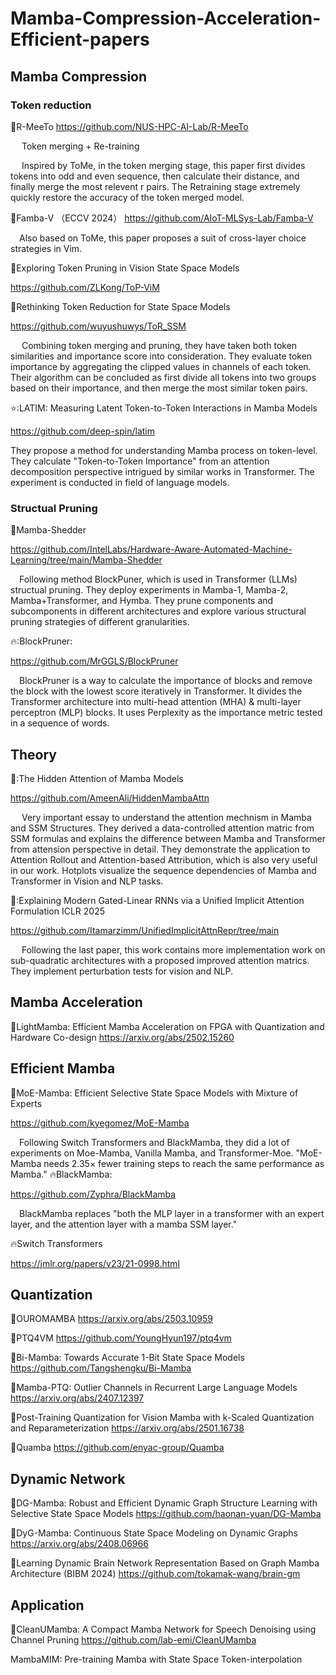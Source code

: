 # Mamba-Compression-Acceleration-Efficient-papers
## Mamba Compression

### Token reduction
:rocket:R-MeeTo 
https://github.com/NUS-HPC-AI-Lab/R-MeeTo

&emsp;  Token merging + Re-training
  
&emsp;  Inspired by ToMe, in the token merging stage, this paper first divides tokens into odd and even sequence, then calculate their distance, and finally merge the most relevent r pairs. The Retraining stage extremely quickly restore the accuracy of the token merged model.

:rocket:Famba-V （ECCV 2024）
https://github.com/AIoT-MLSys-Lab/Famba-V

&emsp;Also based on ToMe, this paper proposes a suit of cross-layer choice strategies in Vim.

:rocket:Exploring Token Pruning in Vision State Space Models

https://github.com/ZLKong/ToP-ViM

:rocket:Rethinking Token Reduction for State Space Models

https://github.com/wuyushuwys/ToR_SSM

&emsp; Combining token merging and pruning, they have taken both token similarities and importance score into consideration. They evaluate token importance by aggregating the clipped values in channels of each token. Their algorithm can be concluded as first divide all tokens into two groups based on their importance, and then merge the most similar token pairs.

⭐:LATIM: Measuring Latent Token-to-Token Interactions in Mamba Models

https://github.com/deep-spin/latim

They propose a method for understanding Mamba process on token-level. They calculate "Token-to-Token Importance" from an attention decomposition perspective intrigued by similar works in Transformer. The experiment is conducted in field of language models.


### Structual Pruning
:rocket:Mamba-Shedder

https://github.com/IntelLabs/Hardware-Aware-Automated-Machine-Learning/tree/main/Mamba-Shedder

&emsp;Following method BlockPuner, which is used in Transformer (LLMs) structual pruning. They deploy experiments in Mamba-1, Mamba-2, Mamba+Transformer, and Hymba. They prune components and subcomponents in different architectures and explore various structural pruning strategies of different granularities.


🔥:BlockPruner:

https://github.com/MrGGLS/BlockPruner

&emsp;BlockPruner is a way to calculate the importance of blocks and remove the block with the lowest score iteratively in Transformer. It divides the Transformer architecture into multi-head attention (MHA) & multi-layer perceptron (MLP) blocks. It uses Perplexity as the importance metric tested in a sequence of words.


## Theory
🚀:The Hidden Attention of Mamba Models

https://github.com/AmeenAli/HiddenMambaAttn

&emsp; Very important essay to understand the attention mechnism in Mamba and SSM Structures. They derived a data-controlled attention matric from SSM formulas and explains the difference between Mamba and Transformer from attension perspective in detail. They demonstrate the application to Attention Rollout and Attention-based Attribution, which is also very useful in our work. Hotplots visualize the sequence dependencies of Mamba and Transformer in Vision and NLP tasks.

🚀:Explaining Modern Gated-Linear RNNs via a Unified Implicit Attention Formulation ICLR 2025

https://github.com/Itamarzimm/UnifiedImplicitAttnRepr/tree/main

&emsp; Following the last paper, this work contains more implementation work on sub-quadratic architectures with a proposed improved attention matrics. They implement perturbation tests for vision and NLP.

## Mamba Acceleration
:rocket:LightMamba: Efficient Mamba Acceleration on  FPGA with Quantization and Hardware Co-design
https://arxiv.org/abs/2502.15260

## Efficient Mamba
:rocket:MoE-Mamba: Efficient Selective State Space Models with Mixture of Experts

https://github.com/kyegomez/MoE-Mamba

&emsp;Following Switch Transformers and BlackMamba, they did a lot of experiments on Moe-Mamba, Vanilla Mamba, and Transformer-Moe.
"MoE-Mamba needs 2.35× fewer training steps to reach the same performance as Mamba."
🔥BlackMamba:

https://github.com/Zyphra/BlackMamba

&emsp;BlackMamba replaces "both the MLP layer in a transformer with an expert layer, and the attention layer with a mamba SSM layer."

🔥Switch Transformers

https://jmlr.org/papers/v23/21-0998.html


## Quantization
:rocket:OUROMAMBA
https://arxiv.org/abs/2503.10959

:rocket:PTQ4VM 
https://github.com/YoungHyun197/ptq4vm


:rocket:Bi-Mamba: Towards Accurate 1-Bit State Space Models
https://github.com/Tangshengku/Bi-Mamba

:rocket:Mamba-PTQ: Outlier Channels in Recurrent Large Language Models
https://arxiv.org/abs/2407.12397

:rocket:Post-Training Quantization for Vision Mamba with  k-Scaled Quantization and Reparameterization
https://arxiv.org/abs/2501.16738

:rocket:Quamba
https://github.com/enyac-group/Quamba

## Dynamic Network 
:rocket:DG-Mamba: Robust and Efficient Dynamic Graph Structure Learning with Selective State Space Models
https://github.com/haonan-yuan/DG-Mamba

:rocket:DyG-Mamba: Continuous State Space Modeling on Dynamic Graphs
https://arxiv.org/abs/2408.06966

:rocket:Learning Dynamic Brain Network Representation  Based on Graph Mamba Architecture (BIBM 2024)
https://github.com/tokamak-wang/brain-gm

## Application
:rocket:CleanUMamba: A Compact Mamba Network for  Speech Denoising using Channel Pruning
https://github.com/lab-emi/CleanUMamba

MambaMIM: Pre-training Mamba with State Space Token-interpolation




